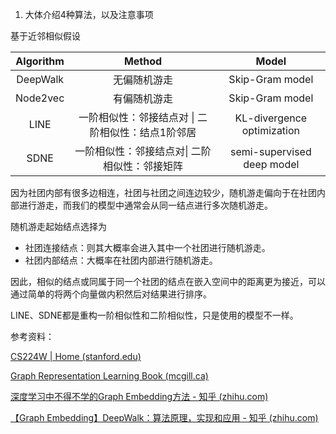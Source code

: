 1. 大体介绍4种算法，以及注意事项



基于近邻相似假设

| Algorithm |                      Method                       |           Model            |
| :-------: | :-----------------------------------------------: | :------------------------: |
| DeepWalk  |                   无偏随机游走                    |      Skip-Gram model       |
| Node2vec  |                   有偏随机游走                    |      Skip-Gram model       |
|   LINE    | 一阶相似性：邻接结点对 \| 二阶相似性：结点1阶邻居 | KL-divergence optimization |
|   SDNE    |   一阶相似性：邻接结点对\| 二阶相似性：邻接矩阵   | semi-supervised deep model |

因为社团内部有很多边相连，社团与社团之间连边较少，随机游走偏向于在社团内部进行游走，而我们的模型中通常会从同一结点进行多次随机游走。

随机游走起始结点选择为

* 社团连接结点：则其大概率会进入其中一个社团进行随机游走。
* 社团内部结点：大概率在社团内部进行随机游走。

因此，相似的结点或同属于同一个社团的结点在嵌入空间中的距离更为接近，可以通过简单的将两个向量做内积然后对结果进行排序。

LINE、SDNE都是重构一阶相似性和二阶相似性，只是使用的模型不一样。



参考资料：

[CS224W | Home (stanford.edu)](http://web.stanford.edu/class/cs224w/)

[Graph Representation Learning Book (mcgill.ca)](https://www.cs.mcgill.ca/~wlh/grl_book/)

[深度学习中不得不学的Graph Embedding方法 - 知乎 (zhihu.com)](https://zhuanlan.zhihu.com/p/64200072)

[【Graph Embedding】DeepWalk：算法原理，实现和应用 - 知乎 (zhihu.com)](https://zhuanlan.zhihu.com/p/56380812)

